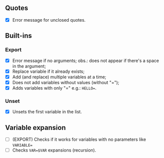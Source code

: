 ## Quotes
- [x] Error message for unclosed quotes.

## Built-ins
### Export
- [x] Error message if no arguments;
	obs.: does not appear if there's a space in the argument;
- [x] Replace variable if it already exists; 
- [x] Add (and replace) multiple variables at a time;
- [x] Does not add variables without values (without "=");
- [x] Adds variables with only "=" e.g.: `HELLO=`.

### Unset
- [x] Unsets the first variable in the list.

## Variable expansion
- [ ]  (EXPORT) Checks if it works for variables with no parameters like `VARIABLE=`
- [ ]  Checks `VAR=$VAR` expansions (recursion).